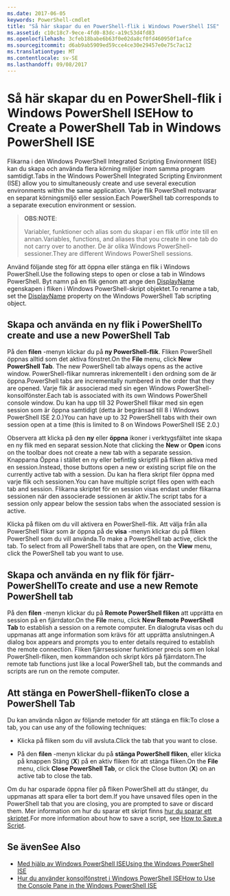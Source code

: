 ```yaml
---
ms.date: 2017-06-05
keywords: PowerShell-cmdlet
title: "Så här skapar du en PowerShell-flik i Windows PowerShell ISE"
ms.assetid: c10c18c7-9ece-4fd0-83dc-a19c53d4fd83
ms.openlocfilehash: 3cfeb18babe6b63f0e02da8cf0fd460950f1afce
ms.sourcegitcommit: d6ab9ab5909ed59cce4ce30e29457e0e75c7ac12
ms.translationtype: MT
ms.contentlocale: sv-SE
ms.lasthandoff: 09/08/2017
---
```

# <a name="how-to-create-a-powershell-tab-in-windows-powershell-ise"></a><span data-ttu-id="6bd9e-103">Så här skapar du en PowerShell-flik i Windows PowerShell ISE</span><span class="sxs-lookup"><span data-stu-id="6bd9e-103">How to Create a PowerShell Tab in Windows PowerShell ISE</span></span>
<span data-ttu-id="6bd9e-104">Flikarna i den Windows PowerShell Integrated Scripting Environment (ISE) kan du skapa och använda flera körning miljöer inom samma program samtidigt.</span><span class="sxs-lookup"><span data-stu-id="6bd9e-104">Tabs in the Windows PowerShell Integrated Scripting Environment (ISE) allow you to simultaneously create and use several execution environments within the same application.</span></span>
<span data-ttu-id="6bd9e-105">Varje flik PowerShell motsvarar en separat körningsmiljö eller session.</span><span class="sxs-lookup"><span data-stu-id="6bd9e-105">Each PowerShell tab corresponds to a separate execution environment or session.</span></span>

> <span data-ttu-id="6bd9e-106">**OBS**:</span><span class="sxs-lookup"><span data-stu-id="6bd9e-106">**NOTE**:</span></span>
>
> <span data-ttu-id="6bd9e-107">Variabler, funktioner och alias som du skapar i en flik utför inte till en annan.</span><span class="sxs-lookup"><span data-stu-id="6bd9e-107">Variables, functions, and aliases that you create in one tab do not carry over to another.</span></span> <span data-ttu-id="6bd9e-108">De är olika Windows PowerShell-sessioner.</span><span class="sxs-lookup"><span data-stu-id="6bd9e-108">They are different Windows PowerShell sessions.</span></span>

<span data-ttu-id="6bd9e-109">Använd följande steg för att öppna eller stänga en flik i Windows PowerShell.</span><span class="sxs-lookup"><span data-stu-id="6bd9e-109">Use the following steps to open or close a tab in Windows PowerShell.</span></span>
<span data-ttu-id="6bd9e-110">Byt namn på en flik genom att ange den [DisplayName](The-PowerShellTab-Object.md#displayname) egenskapen i fliken i Windows PowerShell-skript objektet.</span><span class="sxs-lookup"><span data-stu-id="6bd9e-110">To rename a tab, set the [DisplayName](The-PowerShellTab-Object.md#displayname) property on the Windows PowerShell Tab scripting object.</span></span>

## <a name="to-create-and-use-a-new-powershell-tab"></a><span data-ttu-id="6bd9e-111">Skapa och använda en ny flik i PowerShell</span><span class="sxs-lookup"><span data-stu-id="6bd9e-111">To create and use a new PowerShell Tab</span></span>

<span data-ttu-id="6bd9e-112">På den **filen** -menyn klickar du på **ny PowerShell-flik**. Fliken PowerShell öppnas alltid som det aktiva fönstret.</span><span class="sxs-lookup"><span data-stu-id="6bd9e-112">On the **File** menu, click **New PowerShell Tab**. The new PowerShell tab always opens as the active window.</span></span>
<span data-ttu-id="6bd9e-113">PowerShell-flikar numreras inkrementellt i den ordning som de är öppna.</span><span class="sxs-lookup"><span data-stu-id="6bd9e-113">PowerShell tabs are incrementally numbered in the order that they are opened.</span></span>
<span data-ttu-id="6bd9e-114">Varje flik är associerad med sin egen Windows PowerShell-konsolfönster.</span><span class="sxs-lookup"><span data-stu-id="6bd9e-114">Each tab is associated with its own Windows PowerShell console window.</span></span>
<span data-ttu-id="6bd9e-115">Du kan ha upp till 32 PowerShell flikar med sin egen session som är öppna samtidigt (detta är begränsad till 8 i Windows PowerShell ISE 2.0.)</span><span class="sxs-lookup"><span data-stu-id="6bd9e-115">You can have up to 32 PowerShell tabs with their own session open at a time (this is limited to 8 on Windows PowerShell ISE 2.0.)</span></span>

<span data-ttu-id="6bd9e-116">Observera att klicka på den **ny** eller **öppna** ikoner i verktygsfältet inte skapa en ny flik med en separat session.</span><span class="sxs-lookup"><span data-stu-id="6bd9e-116">Note that clicking the **New** or **Open** icons on the toolbar does not create a new tab with a separate session.</span></span>
<span data-ttu-id="6bd9e-117">Knapparna Öppna i stället en ny eller befintlig skriptfil på fliken aktiva med en session.</span><span class="sxs-lookup"><span data-stu-id="6bd9e-117">Instead, those buttons open a new or existing script file on the currently active tab with a session.</span></span>
<span data-ttu-id="6bd9e-118">Du kan ha flera skript filer öppna med varje flik och sessionen.</span><span class="sxs-lookup"><span data-stu-id="6bd9e-118">You can have multiple script files open with each tab and session.</span></span>
<span data-ttu-id="6bd9e-119">Flikarna skriptet för en session visas endast under flikarna sessionen när den associerade sessionen är aktiv.</span><span class="sxs-lookup"><span data-stu-id="6bd9e-119">The script tabs for a session only appear below the session tabs when the associated session is active.</span></span>

<span data-ttu-id="6bd9e-120">Klicka på fliken om du vill aktivera en PowerShell-flik. Att välja från alla PowerShell flikar som är öppna på de **visa** -menyn klickar du på fliken PowerShell som du vill använda.</span><span class="sxs-lookup"><span data-stu-id="6bd9e-120">To make a PowerShell tab active, click the tab. To select from all PowerShell tabs that are open, on the **View** menu, click the PowerShell tab you want to use.</span></span>

## <a name="to-create-and-use-a-new-remote-powershell-tab"></a><span data-ttu-id="6bd9e-121">Skapa och använda en ny flik för fjärr-PowerShell</span><span class="sxs-lookup"><span data-stu-id="6bd9e-121">To create and use a new Remote PowerShell tab</span></span>

<span data-ttu-id="6bd9e-122">På den **filen** -menyn klickar du på **Remote PowerShell fliken** att upprätta en session på en fjärrdator.</span><span class="sxs-lookup"><span data-stu-id="6bd9e-122">On the **File** menu, click **New Remote PowerShell Tab** to establish a session on a remote computer.</span></span>
<span data-ttu-id="6bd9e-123">En dialogruta visas och du uppmanas att ange information som krävs för att upprätta anslutningen.</span><span class="sxs-lookup"><span data-stu-id="6bd9e-123">A dialog box appears and prompts you to enter details required to establish the remote connection.</span></span>
<span data-ttu-id="6bd9e-124">Fliken fjärrsessioner funktioner precis som en lokal PowerShell-fliken, men kommandon och skript körs på fjärrdatorn.</span><span class="sxs-lookup"><span data-stu-id="6bd9e-124">The remote tab functions just like a local PowerShell tab, but the commands and scripts are run on the remote computer.</span></span>

## <a name="to-close-a-powershell-tab"></a><span data-ttu-id="6bd9e-125">Att stänga en PowerShell-fliken</span><span class="sxs-lookup"><span data-stu-id="6bd9e-125">To close a PowerShell Tab</span></span>

<span data-ttu-id="6bd9e-126">Du kan använda någon av följande metoder för att stänga en flik:</span><span class="sxs-lookup"><span data-stu-id="6bd9e-126">To close a tab, you can use any of the following techniques:</span></span>

- <span data-ttu-id="6bd9e-127">Klicka på fliken som du vill avsluta.</span><span class="sxs-lookup"><span data-stu-id="6bd9e-127">Click the tab that you want to close.</span></span>

- <span data-ttu-id="6bd9e-128">På den **filen** -menyn klickar du på **stänga PowerShell fliken**, eller klicka på knappen Stäng (**X**) på en aktiv fliken för att stänga fliken.</span><span class="sxs-lookup"><span data-stu-id="6bd9e-128">On the **File** menu, click **Close PowerShell Tab**, or click  the Close button  (**X**) on an active tab to close the tab.</span></span>

<span data-ttu-id="6bd9e-129">Om du har osparade öppna filer på fliken PowerShell att du stänger, du uppmanas att spara eller ta bort dem.</span><span class="sxs-lookup"><span data-stu-id="6bd9e-129">If you have unsaved files open in the PowerShell tab that you are closing, you are prompted to save or discard them.</span></span>
<span data-ttu-id="6bd9e-130">Mer information om hur du sparar ett skript finns [hur du sparar ett skriptet](How-to-Write-and-Run-Scripts-in-the-Windows-PowerShell-ISE.md#how-to-save-a-script).</span><span class="sxs-lookup"><span data-stu-id="6bd9e-130">For more information about how to save a script, see [How to Save a Script](How-to-Write-and-Run-Scripts-in-the-Windows-PowerShell-ISE.md#how-to-save-a-script).</span></span>

## <a name="see-also"></a><span data-ttu-id="6bd9e-131">Se även</span><span class="sxs-lookup"><span data-stu-id="6bd9e-131">See Also</span></span>

- [<span data-ttu-id="6bd9e-132">Med hjälp av Windows PowerShell ISE</span><span class="sxs-lookup"><span data-stu-id="6bd9e-132">Using the Windows PowerShell ISE</span></span>](Using-the-Windows-PowerShell-ISE.md)
- [<span data-ttu-id="6bd9e-133">Hur du använder konsolfönstret i Windows PowerShell ISE</span><span class="sxs-lookup"><span data-stu-id="6bd9e-133">How to Use the Console Pane in the Windows PowerShell ISE</span></span>](How-to-Use-the-Console-Pane-in-the-Windows-PowerShell-ISE.md)

